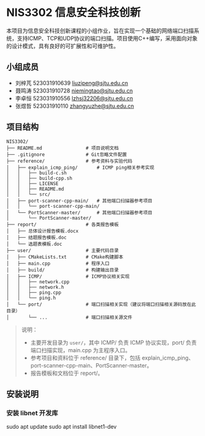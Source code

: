 # NIS3302 信息安全科技创新

本项目为信息安全科技创新课程的小组作业，旨在实现一个基础的网络端口扫描系统，支持ICMP、TCP和UDP协议的端口扫描。项目使用C++编写，采用面向对象的设计模式，具有良好的可扩展性和可维护性。

## 小组成员

- 刘梓芃 523031910639 liuzipeng@sjtu.edu.cn
- 聂鸣涛 523031910728 niemingtao@sjtu.edu.cn
- 李卓恒 523031910556 lzhsj32206@sjtu.edu.cn
- 张煜哲 523031910110 zhangyuzhe@sjtu.edu.cn

## 项目结构

```
NIS3302/
├── README.md                # 项目说明文档
├── .gitignore               # Git忽略文件配置
├── reference/               # 参考资料与实验代码
│   ├── explain_icmp_ping/       # ICMP ping相关参考实现
│   │   ├── build-c.sh
│   │   ├── build-cpp.sh
│   │   ├── LICENSE
│   │   ├── README.md
│   │   └── src/
│   ├── port-scanner-cpp-main/   # 其他端口扫描器参考项目
│   │   └── port-scanner-cpp-main/
│   └── PortScanner-master/      # 其他端口扫描器参考项目
│       └── PortScanner-master/
├── report/                  # 各类报告模板
│   ├── 总体设计报告模板.docx
│   ├── 结题报告模板.doc
│   └── 选题表模板.doc
├── user/                    # 主要代码目录
│   ├── CMakeLists.txt       # CMake构建脚本
│   ├── main.cpp             # 程序入口
│   ├── build/               # 构建输出目录
│   ├── ICMP/                # ICMP协议相关实现
│   │   ├── network.cpp
│   │   ├── network.h
│   │   ├── ping.cpp
│   │   └── ping.h
│   └── port/                # 端口扫描相关实现（建议将端口扫描相关源码放在此目录）
│       └── ...              # 端口扫描相关源文件

```

> 说明：  
> - 主要开发目录为 `user/`，其中 ICMP/ 负责 ICMP 协议实现，port/ 负责端口扫描实现，main.cpp 为主程序入口。  
> - 参考项目和资料位于 reference/ 目录下，包括 explain_icmp_ping、port-scanner-cpp-main、PortScanner-master。  
> - 报告模板和文档位于 report/。
## 安装说明
### 安装 libnet 开发库
sudo apt update
sudo apt install libnet1-dev